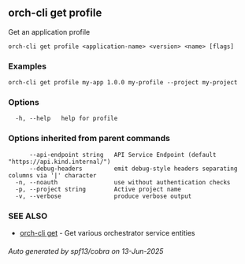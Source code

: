 ## orch-cli get profile

Get an application profile

```
orch-cli get profile <application-name> <version> <name> [flags]
```

### Examples

```
orch-cli get profile my-app 1.0.0 my-profile --project my-project
```

### Options

```
  -h, --help   help for profile
```

### Options inherited from parent commands

```
      --api-endpoint string   API Service Endpoint (default "https://api.kind.internal/")
      --debug-headers         emit debug-style headers separating columns via '|' character
  -n, --noauth                use without authentication checks
  -p, --project string        Active project name
  -v, --verbose               produce verbose output
```

### SEE ALSO

* [orch-cli get](orch-cli_get.md)	 - Get various orchestrator service entities

###### Auto generated by spf13/cobra on 13-Jun-2025
